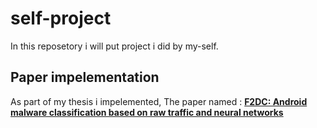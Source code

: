 # self-project
In this reposetory i will put project i did by my-self.
## Paper impelementation
As part of my thesis i impelemented, The paper named : **[F2DC: Android malware classification based on raw traffic and neural networks](<https://www.sciencedirect.com/science/article/abs/pii/S1389128622003632>)**


